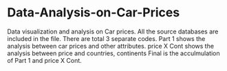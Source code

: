 # Data-Analysis-on-Car-Prices
Data visualization and analysis on Car prices.
All the source databases are included in the file.
There are total 3 separate codes.
Part 1 shows the analysis between car prices and other attributes.
price X Cont shows the analysis between price and countries, continents
Final is the acculmulation of Part 1 and price X Cont.
